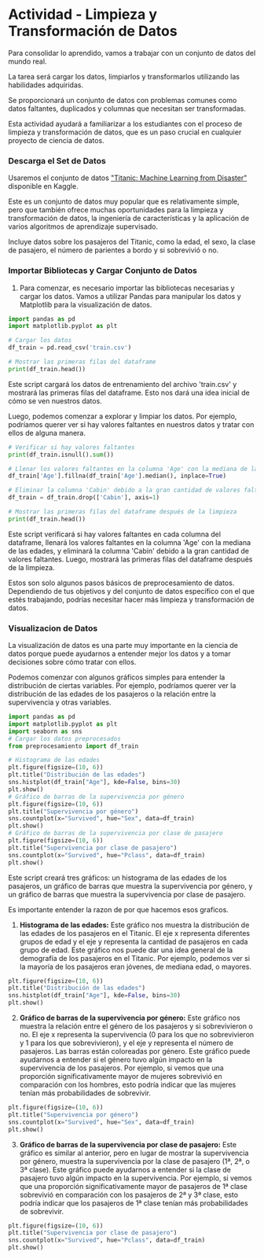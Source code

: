 # Actividad - Limpieza y Transformación de Datos
Para consolidar lo aprendido, vamos a trabajar con un conjunto de datos del mundo real.

La tarea será cargar los datos, limpiarlos y transformarlos utilizando las habilidades adquiridas.

Se proporcionará un conjunto de datos con problemas comunes como datos faltantes, duplicados y columnas que necesitan ser transformadas.

Esta actividad ayudará a familiarizar a los estudiantes con el proceso de limpieza y transformación de datos, que es un paso crucial en cualquier proyecto de ciencia de datos.

### Descarga el Set de Datos
Usaremos el conjunto de datos ["Titanic: Machine Learning from Disaster"](https://www.kaggle.com/datasets/shuofxz/titanic-machine-learning-from-disaster?resource=download) disponible en Kaggle. 

Este es un conjunto de datos muy popular que es relativamente simple, pero que también ofrece muchas oportunidades para la limpieza y transformación de datos, la ingeniería de características y la aplicación de varios algoritmos de aprendizaje supervisado. 

Incluye datos sobre los pasajeros del Titanic, como la edad, el sexo, la clase de pasajero, el número de parientes a bordo y si sobrevivió o no.

### Importar Bibliotecas y Cargar Conjunto de Datos
1. Para comenzar, es necesario importar las bibliotecas necesarias y cargar los datos. Vamos a utilizar Pandas para manipular los datos y Matplotlib para la visualización de datos. 

```python
import pandas as pd
import matplotlib.pyplot as plt

# Cargar los datos
df_train = pd.read_csv('train.csv')

# Mostrar las primeras filas del dataframe
print(df_train.head())
```

Este script cargará los datos de entrenamiento del archivo 'train.csv' y mostrará las primeras filas del dataframe. Esto nos dará una idea inicial de cómo se ven nuestros datos.

Luego, podemos comenzar a explorar y limpiar los datos. Por ejemplo, podríamos querer ver si hay valores faltantes en nuestros datos y tratar con ellos de alguna manera.

```python
# Verificar si hay valores faltantes
print(df_train.isnull().sum())

# Llenar los valores faltantes en la columna 'Age' con la mediana de las edades
df_train['Age'].fillna(df_train['Age'].median(), inplace=True)

# Eliminar la columna 'Cabin' debido a la gran cantidad de valores faltantes
df_train = df_train.drop(['Cabin'], axis=1)

# Mostrar las primeras filas del dataframe después de la limpieza
print(df_train.head())
```

Este script verificará si hay valores faltantes en cada columna del dataframe, llenará los valores faltantes en la columna 'Age' con la mediana de las edades, y eliminará la columna 'Cabin' debido a la gran cantidad de valores faltantes. Luego, mostrará las primeras filas del dataframe después de la limpieza.

Estos son solo algunos pasos básicos de preprocesamiento de datos. Dependiendo de tus objetivos y del conjunto de datos específico con el que estés trabajando, podrías necesitar hacer más limpieza y transformación de datos.

### Visualizacion de Datos
La visualización de datos es una parte muy importante en la ciencia de datos porque puede ayudarnos a entender mejor los datos y a tomar decisiones sobre cómo tratar con ellos.

Podemos comenzar con algunos gráficos simples para entender la distribución de ciertas variables. Por ejemplo, podríamos querer ver la distribución de las edades de los pasajeros o la relación entre la supervivencia y otras variables.

```python
import pandas as pd
import matplotlib.pyplot as plt
import seaborn as sns
# Cargar los datos preprocesados
from preprocesamiento import df_train

# Histograma de las edades
plt.figure(figsize=(10, 6))
plt.title("Distribución de las edades")
sns.histplot(df_train["Age"], kde=False, bins=30)
plt.show()
# Gráfico de barras de la supervivencia por género
plt.figure(figsize=(10, 6))
plt.title("Supervivencia por género")
sns.countplot(x="Survived", hue="Sex", data=df_train)
plt.show()
# Gráfico de barras de la supervivencia por clase de pasajero
plt.figure(figsize=(10, 6))
plt.title("Supervivencia por clase de pasajero")
sns.countplot(x="Survived", hue="Pclass", data=df_train)
plt.show()

```

Este script creará tres gráficos: un histograma de las edades de los pasajeros, un gráfico de barras que muestra la supervivencia por género, y un gráfico de barras que muestra la supervivencia por clase de pasajero.

Es importante entender la razon de por que hacemos esos graficos.

1. **Histograma de las edades:** Este gráfico nos muestra la distribución de las edades de los pasajeros en el Titanic. El eje x representa diferentes grupos de edad y el eje y representa la cantidad de pasajeros en cada grupo de edad. Este gráfico nos puede dar una idea general de la demografía de los pasajeros en el Titanic. Por ejemplo, podemos ver si la mayoría de los pasajeros eran jóvenes, de mediana edad, o mayores.
```python
plt.figure(figsize=(10, 6))
plt.title("Distribución de las edades")
sns.histplot(df_train["Age"], kde=False, bins=30)
plt.show()
```

2. **Gráfico de barras de la supervivencia por género:** Este gráfico nos muestra la relación entre el género de los pasajeros y si sobrevivieron o no. El eje x representa la supervivencia (0 para los que no sobrevivieron y 1 para los que sobrevivieron), y el eje y representa el número de pasajeros. Las barras están coloreadas por género. Este gráfico puede ayudarnos a entender si el género tuvo algún impacto en la supervivencia de los pasajeros. Por ejemplo, si vemos que una proporción significativamente mayor de mujeres sobrevivió en comparación con los hombres, esto podría indicar que las mujeres tenían más probabilidades de sobrevivir.
```python
plt.figure(figsize=(10, 6))
plt.title("Supervivencia por género")
sns.countplot(x="Survived", hue="Sex", data=df_train)
plt.show()
```

3. **Gráfico de barras de la supervivencia por clase de pasajero:** Este gráfico es similar al anterior, pero en lugar de mostrar la supervivencia por género, muestra la supervivencia por la clase de pasajero (1ª, 2ª, o 3ª clase). Este gráfico puede ayudarnos a entender si la clase de pasajero tuvo algún impacto en la supervivencia. Por ejemplo, si vemos que una proporción significativamente mayor de pasajeros de 1ª clase sobrevivió en comparación con los pasajeros de 2ª y 3ª clase, esto podría indicar que los pasajeros de 1ª clase tenían más probabilidades de sobrevivir.
```python
plt.figure(figsize=(10, 6))
plt.title("Supervivencia por clase de pasajero")
sns.countplot(x="Survived", hue="Pclass", data=df_train)
plt.show()
```